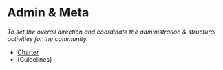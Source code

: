 
# Admin & Meta

*To set the overall direction and coordinate the administration & structural activities for the community.*

- [Charter](admin/charter.md)
- [Guidelines]
